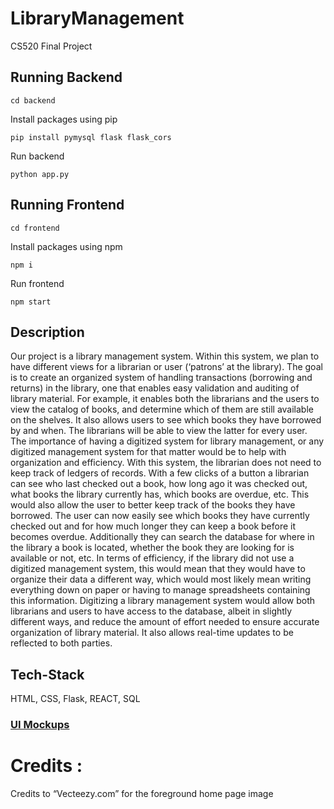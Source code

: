 # LibraryManagement

CS520 Final Project


## Running Backend


```
cd backend
```
Install packages using pip

```
pip install pymysql flask flask_cors
```

Run backend
```
python app.py
```

## Running Frontend
```
cd frontend
```
Install packages using npm
```
npm i
```

Run frontend
```
npm start
```


## Description
Our project is a library management system. Within this system, we plan to have different views for a librarian or user (‘patrons’ at the library). The goal is to create an organized system of handling transactions (borrowing and returns) in the library, one that enables easy validation and auditing of library material. For example, it enables both the librarians and the users to view the catalog of books, and determine which of them are still available on the shelves. It also allows users to see which books they have borrowed by and when. The librarians will be able to view the latter for every user.
The importance of having a digitized system for library management, or any digitized management system for that matter would be to help with organization and efficiency. With this system, the librarian does not need to keep track of ledgers of records. With a few clicks of a button a librarian can see who last checked out a book, how long ago it was checked out, what books the library currently has, which books are overdue, etc. This would also allow the user to better keep track of the books they have borrowed. The user can now easily see which books they have currently checked out and for how much longer they can keep a book before it becomes overdue. Additionally they can search the database for where in the library a book is located, whether the book they are looking for is available or not, etc. In terms of efficiency, if the library did not use a digitized management system, this would mean that they would have to organize their data a different way, which would most likely mean writing everything down on paper or having to manage spreadsheets containing this information. Digitizing a library management system would allow both librarians and users to have access to the database, albeit in slightly different ways, and reduce the amount of effort needed to ensure accurate organization of library material. It also allows real-time updates to be reflected to both parties.

## Tech-Stack
HTML, CSS, Flask, REACT, SQL

### [UI Mockups](https://www.figma.com/file/KjISFzZ9MbHKiAaw4LSMA7/CS-520-Library-Management-Prototype?type=design&node-id=0-1&mode=design&t=w4KTVNnB36AV7dE3-0)

# Credits :
Credits to  “Vecteezy.com” for the foreground home page image
